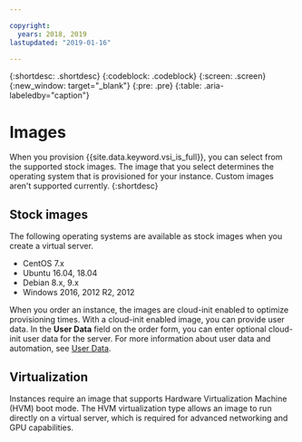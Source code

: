 ```yaml
---

copyright:
  years: 2018, 2019
lastupdated: "2019-01-16"

---
```


{:shortdesc: .shortdesc}
{:codeblock: .codeblock}
{:screen: .screen}
{:new_window: target="_blank"}
{:pre: .pre}
{:table: .aria-labeledby="caption"}


# Images

When you provision {{site.data.keyword.vsi_is_full}}, you can select from the supported stock images. The image that you select determines the operating system that is provisioned for your instance. Custom images aren't supported
currently.
{:shortdesc}

## Stock images
The following operating systems are available as stock images when you create a virtual server.
* CentOS 7.x
* Ubuntu 16.04, 18.04
* Debian 8.x, 9.x
* Windows 2016, 2012 R2, 2012

When you order an instance, the images are cloud-init enabled to optimize provisioning times. With a cloud-init enabled image, you can provide user data. In the **User Data** field on the order form, you can enter optional cloud-init user data for the server. For more information about user data and automation, see [User Data](/docs/vsi/vsi_is_provisioning_scripts.html).

## Virtualization
Instances require an image that supports Hardware Virtualization Machine (HVM) boot mode. The HVM virtualization type allows an image to run directly on a virtual server, which is required for advanced networking and GPU capabilities.

